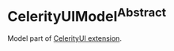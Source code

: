 # CelerityUIModel<sup>Abstract</sup>

Model part of [CelerityUI extension](../Celerity/README.md#celerityui).
